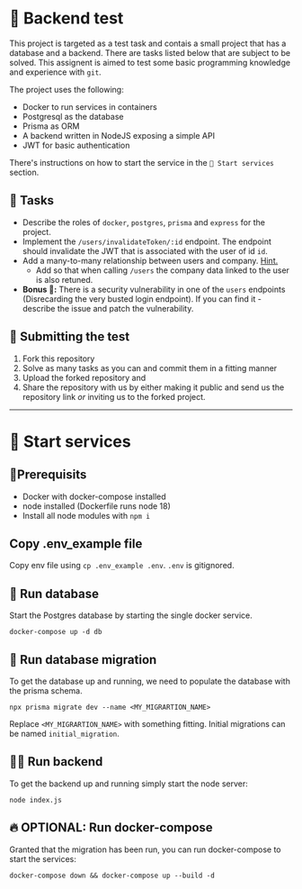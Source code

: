 # 🧪 Backend test

This project is targeted as a test task and contais a small project that has a database and a backend. There are tasks listed below that are subject to be solved. This assignent is aimed to test some basic programming knowledge and experience with `git`.

The project uses the following:

-   Docker to run services in containers
-   Postgresql as the database
-   Prisma as ORM
-   A backend written in NodeJS exposing a simple API
-   JWT for basic authentication

There's instructions on how to start the service in the `🚀 Start services` section.

## 🧾 Tasks

-   Describe the roles of `docker`, `postgres`, `prisma` and `express` for the project.
-   Implement the `/users/invalidateToken/:id` endpoint. The endpoint should invalidate the JWT that is associated with the user of id `id`.
-   Add a many-to-many relationship between users and company. [Hint.](https://www.prisma.io/docs/concepts/components/prisma-schema/relations/many-to-many-relations)
    -   Add so that when calling `/users` the company data linked to the user is also retuned.
-   **Bonus 🚨:** There is a security vulnerability in one of the `users` endpoints (Disrecarding the very busted login endpoint). If you can find it - describe the issue and patch the vulnerability.

## 🏁 Submitting the test

1. Fork this repository
2. Solve as many tasks as you can and commit them in a fitting manner
3. Upload the forked repository and
4. Share the repository with us by either making it public and send us the repository link _or_ inviting us to the forked project.

---

# 🚀 Start services

## 📍Prerequisits

-   Docker with docker-compose installed
-   node installed (Dockerfile runs node 18)
-   Install all node modules with `npm i`

## Copy .env_example file
Copy env file using `cp .env_example .env`. `.env` is gitignored.

## 💾 Run database

Start the Postgres database by starting the single docker service.

```
docker-compose up -d db
```

## 🌱 Run database migration

To get the database up and running, we need to populate the database with the prisma schema.

```
npx prisma migrate dev --name <MY_MIGRARTION_NAME>
```

Replace `<MY_MIGRARTION_NAME>` with something fitting. Initial migrations can be named `initial_migration`.

## 🏃‍♀️ Run backend

To get the backend up and running simply start the node server:

```
node index.js
```

## 🔥 OPTIONAL: Run docker-compose

Granted that the migration has been run, you can run docker-compose to start the services:

```
docker-compose down && docker-compose up --build -d
```
